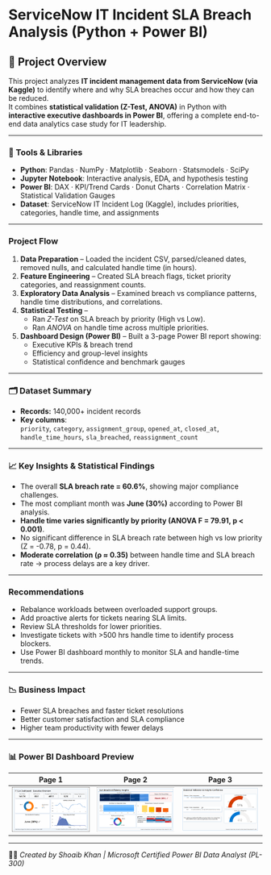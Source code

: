 # ServiceNow IT Incident SLA Breach Analysis (Python + Power BI)

## 🧾 Project Overview  
This project analyzes **IT incident management data from ServiceNow (via Kaggle)** to identify where and why SLA breaches occur and how they can be reduced.  
It combines **statistical validation (Z-Test, ANOVA)** in Python with **interactive executive dashboards in Power BI**, offering a complete end-to-end data analytics case study for IT leadership.

---

###  🧰 Tools & Libraries  
- **Python**: Pandas · NumPy · Matplotlib · Seaborn · Statsmodels · SciPy  
- **Jupyter Notebook**: Interactive analysis, EDA, and hypothesis testing  
- **Power BI**: DAX · KPI/Trend Cards · Donut Charts · Correlation Matrix · Statistical Validation Gauges  
- **Dataset**: ServiceNow IT Incident Log (Kaggle), includes priorities, categories, handle time, and assignments  


---

### Project Flow  
1. **Data Preparation** – Loaded the incident CSV, parsed/cleaned dates, removed nulls, and calculated handle time (in hours).  
2. **Feature Engineering** – Created SLA breach flags, ticket priority categories, and reassignment counts.  
3. **Exploratory Data Analysis** – Examined breach vs compliance patterns, handle time distributions, and correlations.  
4. **Statistical Testing** –  
   - Ran *Z-Test* on SLA breach by priority (High vs Low).  
   - Ran *ANOVA* on handle time across multiple priorities.  
5. **Dashboard Design (Power BI)** – Built a 3-page Power BI report showing:  
   - Executive KPIs & breach trend  
   - Efficiency and group-level insights  
   - Statistical confidence and benchmark gauges  

---

###  🗂️  Dataset Summary  
- **Records:** 140,000+ incident records  
- **Key columns**:  
  `priority`, `category`, `assignment_group`, `opened_at`, `closed_at`, `handle_time_hours`, `sla_breached`, `reassignment_count`

---

### 📈 Key Insights & Statistical Findings
- The overall **SLA breach rate = 60.6%**, showing major compliance challenges.  
- The most compliant month was **June (30%)** according to Power BI analysis.  
- **Handle time varies significantly by priority (ANOVA F = 79.91, p < 0.001)**.  
- No significant difference in SLA breach rate between high vs low priority (Z = -0.78, p = 0.44).  
- **Moderate correlation (ρ ≈ 0.35)** between handle time and SLA breach rate → process delays are a key driver.

---

### Recommendations  
- Rebalance workloads between overloaded support groups.  
- Add proactive alerts for tickets nearing SLA limits.  
- Review SLA thresholds for lower priorities.  
- Investigate tickets with >500 hrs handle time to identify process blockers.  
- Use Power BI dashboard monthly to monitor SLA and handle-time trends.

---

### 📉 Business Impact  
- Fewer SLA breaches and faster ticket resolutions  
- Better customer satisfaction and SLA compliance  
- Higher team productivity with fewer delays  

---

###  📊  Power BI Dashboard Preview
| Page 1 | Page 2 | Page 3 |
| :--: | :--: | :--: |
|  ![Executive Overview](visuals/Page1_ExecutiveOverview.png) | ![Efficiency Insights](visuals/Page2_BreachEfficiency.png) | ![Statistical Validation](visuals/Page3_StatisticalValidation.png) |

---

👨‍💻 *Created by Shoaib Khan | Microsoft Certified Power BI Data Analyst (PL-300)*
